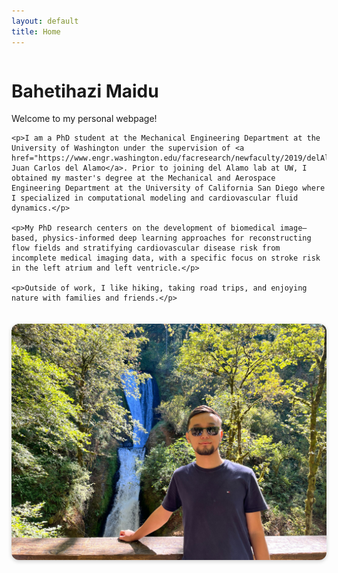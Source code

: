 ```yaml
---
layout: default
title: Home
---
```


<div style="display:flex;align-items:flex-start;gap:20px;flex-wrap:wrap">

  <!-- Left side: Bio text -->
  <div style="flex:2;min-width:300px">
    <h1>Bahetihazi Maidu</h1>
    <p>Welcome to my personal webpage!</p>

    <p>I am a PhD student at the Mechanical Engineering Department at the University of Washington under the supervision of <a href="https://www.engr.washington.edu/facresearch/newfaculty/2019/delAlamo">Dr. Juan Carlos del Alamo</a>. Prior to joining del Alamo lab at UW, I obtained my master's degree at the Mechanical and Aerospace Engineering Department at the University of California San Diego where I specialized in computational modeling and cardiovascular fluid dynamics.</p>

    <p>My PhD research centers on the development of biomedical image–based, physics-informed deep learning approaches for reconstructing flow fields and stratifying cardiovascular disease risk from incomplete medical imaging data, with a specific focus on stroke risk in the left atrium and left ventricle.</p>

    <p>Outside of work, I like hiking, taking road trips, and enjoying nature with families and friends.</p>
  </div>

  <!-- Right side: Bio photo -->
  <div style="flex:1;min-width:200px;text-align:center">
    <img src="/assets/bio.jpg" alt="Bahetihazi Maidu" style="max-width:100%;border-radius:12px;box-shadow:0 2px 6px rgba(0,0,0,0.2)">
  </div>

</div>
